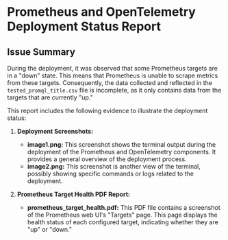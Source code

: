 
# Prometheus and OpenTelemetry Deployment Status Report



## Issue Summary

During the deployment, it was observed that some Prometheus targets are in a "down" state. This means that Prometheus is unable to scrape metrics from these targets. Consequently, the data collected and reflected in the `tested_promql_title.csv` file is incomplete, as it only contains data from the targets that are currently "up."



This report includes the following evidence to illustrate the deployment status:

1.  **Deployment Screenshots:**
    *   **image1.png:** This screenshot shows the terminal output during the deployment of the Prometheus and OpenTelemetry components. It provides a general overview of the deployment process.
    *   **image2.png:** This screenshot is another view of the terminal, possibly showing specific commands or logs related to the deployment.

2.  **Prometheus Target Health PDF Report:**
    *   **prometheus_target_health.pdf:** This PDF file contains a screenshot of the Prometheus web UI's "Targets" page. This page displays the health status of each configured target, indicating whether they are "up" or "down."





